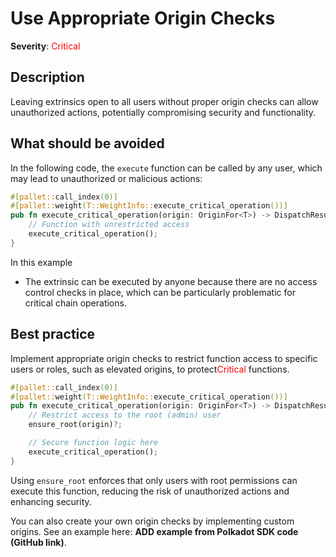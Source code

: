 # Use Appropriate Origin Checks

**Severity**: <span style="color:red;">Critical</span>

## Description

Leaving extrinsics open to all users without proper origin checks can allow unauthorized actions, potentially
compromising security and functionality.

## What should be avoided

In the following code, the `execute` function can be called by any user, which may lead to unauthorized or malicious
actions:

```rust
#[pallet::call_index(0)]
#[pallet::weight(T::WeightInfo::execute_critical_operation())]
pub fn execute_critical_operation(origin: OriginFor<T>) -> DispatchResult {
    // Function with unrestricted access
    execute_critical_operation();
}
```

In this example

- The extrinsic can be executed by anyone because there are no access control checks in place, which can be particularly problematic for critical chain operations.

## Best practice

Implement appropriate origin checks to restrict function access to specific users or roles, such as elevated origins, to
protect<span style="color:red;">Critical</span> functions.

```rust
#[pallet::call_index(0)]
#[pallet::weight(T::WeightInfo::execute_critical_operation())]
pub fn execute_critical_operation(origin: OriginFor<T>) -> DispatchResult {
    // Restrict access to the root (admin) user
    ensure_root(origin)?;

    // Secure function logic here
    execute_critical_operation();
}
```

Using `ensure_root` enforces that only users with root permissions can execute this function, reducing the risk of
unauthorized actions and enhancing security.

You can also create your own origin checks by implementing custom origins. See an example here: **ADD example from Polkadot SDK code (GitHub link)**.
